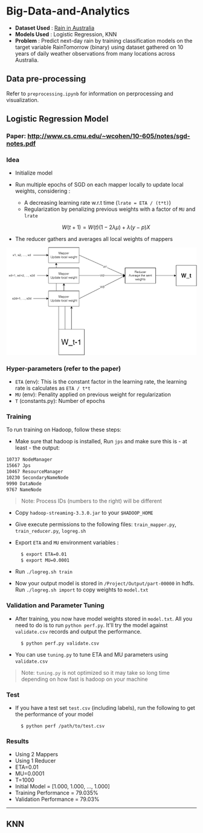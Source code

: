 # Big-Data-and-Analytics
- **Dataset Used** : [Rain in Australia](https://www.kaggle.com/datasets/jsphyg/weather-dataset-rattle-package)
- **Models Used** : Logistic Regression, KNN
- **Problem** : Predict next-day rain by training classification models on the target variable RainTomorrow (binary) using dataset gathered on 10 years of daily weather observations from many locations across Australia. 


## Data pre-processing
Refer to `preprocessing.ipynb` for information on perprocessing and visualization.

 ## Logistic Regression Model
 ### Paper: http://www.cs.cmu.edu/~wcohen/10-605/notes/sgd-notes.pdf
 ### Idea
- Initialize model
- Run multiple epochs of SGD on each mapper locally to update local weights, considering :
    - A decreasing learning rate w.r.t time (`lrate = ETA / (t*t)`)
    - Regularization by penalizing previous weights with a factor of `MU` and `lrate`

    $$
    W(t+1) = W(t) (1 - 2\lambda\mu) + \lambda(y - p)X
    $$
- The reducer gathers and averages all local weights of mappers  

![Diagram](./big_data.drawio.png)

 ### Hyper-parameters (refer to the paper)
 - `ETA` (env): This is the constant factor in the learning rate, the learning rate is calculates as `ETA / t*t`
 - `MU` (env): Penality applied on previous weight for regularization
 - `T` (constants.py): Number of epochs

 ### Training
 To run training on Hadoop, follow these steps:
- Make sure that hadoop is installed, Run `jps` and make sure this is - at least - the output:

```
10737 NodeManager
15667 Jps
10467 ResourceManager
10230 SecondaryNameNode
9990 DataNode
9767 NameNode
```

> Note: Process IDs (numbers to the right) will be different

- Copy `hadoop-streaming-3.3.0.jar` to your `$HADOOP_HOME`
- Give execute permissions to the following files: `train_mapper.py`, `train_reducer.py`, `logreg.sh`
- Export `ETA` and `MU` environment variables :
    
        $ export ETA=0.01
        $ export MU=0.0001 

- Run `./logreg.sh train`
- Now your output model is stored in `/Project/Output/part-00000` in hdfs. Run `./logreg.sh import` to copy weights to `model.txt`

### Validation and Parameter Tuning
- After training, you now have model weights stored in `model.txt`. All you need to do is to run `python perf.py`. It'll try the model against `validate.csv` records and output the performance.

        $ python perf.py validate.csv

- You can use `tuning.py` to tune ETA and MU parameters using `validate.csv`
> Note: `tuning.py` is not optimized so it may take so long time depending on how fast is hadoop on your machine

### Test
- If you have a test set `test.csv` (including labels), run the following to get the performance of your model

        $ python perf /path/to/test.csv


### Results
- Using 2 Mappers
- Using 1 Reducer
- ETA=0.01
- MU=0.0001
- T=1000
- Initial Model = [1.000, 1.000, ..., 1.000]
- Training Performance = 79.035%
- Validation Performance = 79.03%

---
## KNN
